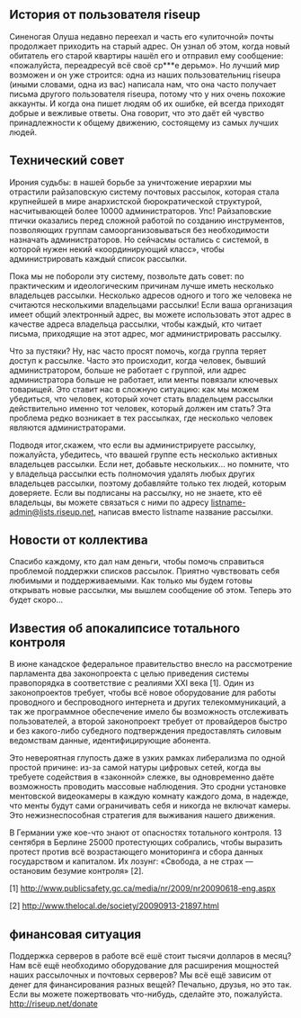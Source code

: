 ## История от пользователя riseup

Синеногая Олуша недавно переехал и часть его «улиточной» почты
продолжает приходить на старый адрес. Он узнал об этом, когда новый
обитатель его старой квартиры нашёл его и отправил ему сообщение:
«пожалуйста, переадресуй всё своё ср***е дерьмо». Но лучший мир возможен
и он уже строится: одна из наших пользовательниц riseupа (иными словами,
одна из вас) написала нам, что она часто получает письма другого
пользователя riseupа, потому что у них очень похожие аккаунты. И когда
она пишет людям об их ошибке, ей всегда приходят добрые и вежливые
ответы. Она говорит, что это даёт ей чувство принадлежности к общему
движению, состоящему из самых лучших людей.

## Технический совет

Ирония судьбы: в нашей борьбе за уничтожение иерархии мы отрастили
райзаповскую систему почтовых рассылок, которая стала крупнейшей в мире
анархистской бюрократической структурой, насчитывающей более 10000
администраторов. Упс! Райзаповские птички оказались перед сложной
работой по созданию инструментов, позволяющих группам
самоорганизовываться без необходимости назначать администраторов. Но
сейчасмы остались с системой, в которой нужен некий «координирующий
класс», чтобы администрировать каждый список рассылки.

Пока мы не побороли эту систему, позвольте дать совет: по практическим и
идеологическим причинам лучше иметь несколько владельцев рассылки.
Несколько адресов одного и того же человека не считаются несколькими
владельцами рассылки! Если ваша организация имеет общий электронный
адрес, вы можете использовать этот адрес в качестве адреса владельца
рассылки, чтобы каждый, кто читает письма, приходящие на этот адрес, мог
администрировать рассылку.

Что за пустяки? Ну, нас часто просят помочь, когда группа теряет доступ
к рассылке. Часто это происходит, когда человек, бывший администратором,
больше не работает с группой, или адрес администратора больше не
работает, или менты повязали ключевых товарищей. Это ставит нас в
сложную ситуацию: как мы можем убедиться, что человек, который хочет
стать владельцем рассылки действительно именно тот человек, который
должен им стать? Эта проблема редко возникает в тех рассылках, где
несколько человек являются администраторами.

Подводя итог,скажем, что если вы администрируете рассылку, пожалуйста,
убедитесь, что ввашей группе есть несколько активных владельцев
рассылки. Если нет, добавьте нескольких... но помните, что у владельца
рассылки есть полномочия удалять любых других владельцев рассылки,
поэтому добавляйте только тех людей, которым доверяете. Если вы
подписаны на рассылку, но не знаете, кто её владельцы, вы можете
связаться с ними по адресу listname-admin@lists.riseup.net, написав
вместо listname название рассылки.


## Новости от коллектива

Спасибо каждому, кто дал нам деньги, чтобы помочь справиться проблемой
поддержки списков рассылок. Приятно чувствовать себя любимыми и
поддерживаемыми. Как только мы будем готовы открывать новые рассылки, мы
вышлем сообщение об этом. Теперь это будет скоро...

## Известия об апокалипсисе тотального контроля

В июне канадское федеральное правительство внесло на рассмотрение
парламента два законопроекта с целью приведения системы правопорядка в
соответствие с реалиями XXI века [1]. Один из законопроектов требует,
чтобы всё новое оборудование для работы проводного и беспроводного
интернета и других телекоммуникаций, а так же программное обеспечение
имело бы возможность отслеживать пользователей, а второй законопроект
требует от провайдеров быстро и без какого-либо субедного подтверждения
предоставлять силовым ведомствам данные, идентифицирующие абонента.

Это невероятная глупость даже в узких рамках либерализма по одной
простой причине: из-за самой натуры цифровых сетей, когда вы требуете
содействия в «законной» слежке, вы одновременно даёте возможность
проводить массовые наблюдения. Это сродни установке ментовской
видеокамеры в каждую комнату каждого дома, в надежде, что менты будут
сами ограничивать себя и никогда не включат камеры. Это нежизнеспособная
стратегия для выживания нашего движения.

В Германии уже кое-что знают от опасностях тотального контроля. 13
сентября в Берлине 25000 протестующих собрались, чтобы выразить протест
против всё возрастающего мониторинга и сбора данных государством и
капиталом. Их лозунг: «Свобода, а не страх — остановим безумие контроля»
[2].


[1] http://www.publicsafety.gc.ca/media/nr/2009/nr20090618-eng.aspx

[2] http://www.thelocal.de/society/20090913-21897.html


## финансовая ситуация

Поддержка серверов в работе всё ешё стоит тысячи долларов в месяц? Нам
всё ещё необходимо оборудование для расширения мощностей наших
рассылочных и почтовых серверов? Мы всё ещё зависим от денег для
финансирования разных вещей? Печально, друзья, но это так. Если вы
можете пожертвовать что-нибудь, сделайте это, пожалуйста.
http://riseup.net/donate
